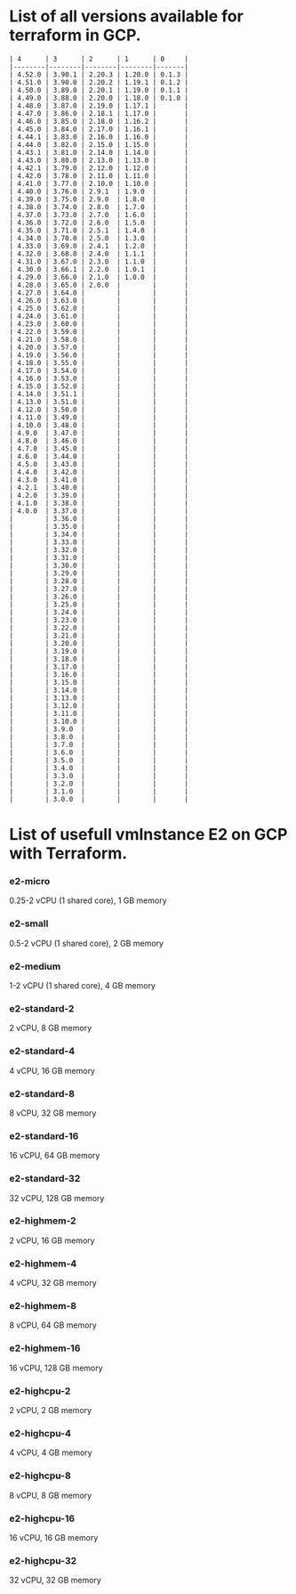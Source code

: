 # List of all versions available for terraform in GCP.
```
| 4      | 3      | 2      | 1      | 0     |
|--------|--------|--------|--------|-------|
| 4.52.0 | 3.90.1 | 2.20.3 | 1.20.0 | 0.1.3 |
| 4.51.0 | 3.90.0 | 2.20.2 | 1.19.1 | 0.1.2 |
| 4.50.0 | 3.89.0 | 2.20.1 | 1.19.0 | 0.1.1 |
| 4.49.0 | 3.88.0 | 2.20.0 | 1.18.0 | 0.1.0 |
| 4.48.0 | 3.87.0 | 2.19.0 | 1.17.1 |       |
| 4.47.0 | 3.86.0 | 2.18.1 | 1.17.0 |       |
| 4.46.0 | 3.85.0 | 2.18.0 | 1.16.2 |       |
| 4.45.0 | 3.84.0 | 2.17.0 | 1.16.1 |       |
| 4.44.1 | 3.83.0 | 2.16.0 | 1.16.0 |       |
| 4.44.0 | 3.82.0 | 2.15.0 | 1.15.0 |       |
| 4.43.1 | 3.81.0 | 2.14.0 | 1.14.0 |       |
| 4.43.0 | 3.80.0 | 2.13.0 | 1.13.0 |       |
| 4.42.1 | 3.79.0 | 2.12.0 | 1.12.0 |       |
| 4.42.0 | 3.78.0 | 2.11.0 | 1.11.0 |       |
| 4.41.0 | 3.77.0 | 2.10.0 | 1.10.0 |       |
| 4.40.0 | 3.76.0 | 2.9.1  | 1.9.0  |       |
| 4.39.0 | 3.75.0 | 2.9.0  | 1.8.0  |       |
| 4.38.0 | 3.74.0 | 2.8.0  | 1.7.0  |       |
| 4.37.0 | 3.73.0 | 2.7.0  | 1.6.0  |       |
| 4.36.0 | 3.72.0 | 2.6.0  | 1.5.0  |       |
| 4.35.0 | 3.71.0 | 2.5.1  | 1.4.0  |       |
| 4.34.0 | 3.70.0 | 2.5.0  | 1.3.0  |       |
| 4.33.0 | 3.69.0 | 2.4.1  | 1.2.0  |       |
| 4.32.0 | 3.68.0 | 2.4.0  | 1.1.1  |       |
| 4.31.0 | 3.67.0 | 2.3.0  | 1.1.0  |       |
| 4.30.0 | 3.66.1 | 2.2.0  | 1.0.1  |       |
| 4.29.0 | 3.66.0 | 2.1.0  | 1.0.0  |       |
| 4.28.0 | 3.65.0 | 2.0.0  |        |       |
| 4.27.0 | 3.64.0 |        |        |       |
| 4.26.0 | 3.63.0 |        |        |       |
| 4.25.0 | 3.62.0 |        |        |       |
| 4.24.0 | 3.61.0 |        |        |       |
| 4.23.0 | 3.60.0 |        |        |       |
| 4.22.0 | 3.59.0 |        |        |       |
| 4.21.0 | 3.58.0 |        |        |       |
| 4.20.0 | 3.57.0 |        |        |       |
| 4.19.0 | 3.56.0 |        |        |       |
| 4.18.0 | 3.55.0 |        |        |       |
| 4.17.0 | 3.54.0 |        |        |       |
| 4.16.0 | 3.53.0 |        |        |       |
| 4.15.0 | 3.52.0 |        |        |       |
| 4.14.0 | 3.51.1 |        |        |       |
| 4.13.0 | 3.51.0 |        |        |       |
| 4.12.0 | 3.50.0 |        |        |       |
| 4.11.0 | 3.49.0 |        |        |       |
| 4.10.0 | 3.48.0 |        |        |       |
| 4.9.0  | 3.47.0 |        |        |       |
| 4.8.0  | 3.46.0 |        |        |       |
| 4.7.0  | 3.45.0 |        |        |       |
| 4.6.0  | 3.44.0 |        |        |       |
| 4.5.0  | 3.43.0 |        |        |       |
| 4.4.0  | 3.42.0 |        |        |       |
| 4.3.0  | 3.41.0 |        |        |       |
| 4.2.1  | 3.40.0 |        |        |       |
| 4.2.0  | 3.39.0 |        |        |       |
| 4.1.0  | 3.38.0 |        |        |       |
| 4.0.0  | 3.37.0 |        |        |       |
|        | 3.36.0 |        |        |       |
|        | 3.35.0 |        |        |       |
|        | 3.34.0 |        |        |       |
|        | 3.33.0 |        |        |       |
|        | 3.32.0 |        |        |       |
|        | 3.31.0 |        |        |       |
|        | 3.30.0 |        |        |       |
|        | 3.29.0 |        |        |       |
|        | 3.28.0 |        |        |       |
|        | 3.27.0 |        |        |       |
|        | 3.26.0 |        |        |       |
|        | 3.25.0 |        |        |       |
|        | 3.24.0 |        |        |       |
|        | 3.23.0 |        |        |       |
|        | 3.22.0 |        |        |       |
|        | 3.21.0 |        |        |       |
|        | 3.20.0 |        |        |       |
|        | 3.19.0 |        |        |       |
|        | 3.18.0 |        |        |       |
|        | 3.17.0 |        |        |       |
|        | 3.16.0 |        |        |       |
|        | 3.15.0 |        |        |       |
|        | 3.14.0 |        |        |       |
|        | 3.13.0 |        |        |       |
|        | 3.12.0 |        |        |       |
|        | 3.11.0 |        |        |       |
|        | 3.10.0 |        |        |       |
|        | 3.9.0  |        |        |       |
|        | 3.8.0  |        |        |       |
|        | 3.7.0  |        |        |       |
|        | 3.6.0  |        |        |       |
|        | 3.5.0  |        |        |       |
|        | 3.4.0  |        |        |       |
|        | 3.3.0  |        |        |       |
|        | 3.2.0  |        |        |       |
|        | 3.1.0  |        |        |       |
|        | 3.0.0  |        |        |       |
```
# List of usefull vmInstance E2 on GCP with Terraform.
### e2-micro
0.25-2 vCPU (1 shared core), 1 GB memory
### e2-small
0.5-2 vCPU (1 shared core), 2 GB memory
### e2-medium
1-2 vCPU (1 shared core), 4 GB memory
### e2-standard-2
2 vCPU, 8 GB memory
### e2-standard-4
4 vCPU, 16 GB memory
### e2-standard-8
8 vCPU, 32 GB memory
### e2-standard-16
16 vCPU, 64 GB memory
### e2-standard-32
32 vCPU, 128 GB memory
### e2-highmem-2
2 vCPU, 16 GB memory
### e2-highmem-4
4 vCPU, 32 GB memory
### e2-highmem-8
8 vCPU, 64 GB memory
### e2-highmem-16
16 vCPU, 128 GB memory
### e2-highcpu-2
2 vCPU, 2 GB memory
### e2-highcpu-4
4 vCPU, 4 GB memory
### e2-highcpu-8
8 vCPU, 8 GB memory
### e2-highcpu-16
16 vCPU, 16 GB memory
### e2-highcpu-32
32 vCPU, 32 GB memory